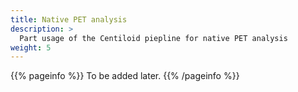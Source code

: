 ```yaml
---
title: Native PET analysis
description: >
  Part usage of the Centiloid piepline for native PET analysis
weight: 5
---
```


{{% pageinfo %}}
To be added later.
{{% /pageinfo %}}

